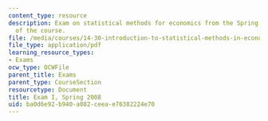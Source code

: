 ```yaml
---
content_type: resource
description: Exam on statistical methods for economics from the Spring 2008 version
  of the course.
file: /media/courses/14-30-introduction-to-statistical-methods-in-economics-spring-2009/ba0d6e92b940a082ceeae76382224e70_MIT14_30s09_exam01_08.pdf
file_type: application/pdf
learning_resource_types:
- Exams
ocw_type: OCWFile
parent_title: Exams
parent_type: CourseSection
resourcetype: Document
title: Exam I, Spring 2008
uid: ba0d6e92-b940-a082-ceea-e76382224e70
---
```

